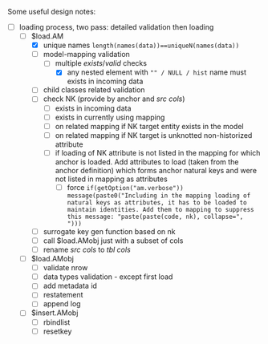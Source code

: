 Some useful design notes:

- [ ] loading process, two pass: detailed validation then loading
  - [ ] $load.AM
    - [x] unique names `length(names(data))==uniqueN(names(data))`
    - [ ] model-mapping validation
      - [ ] multiple *exists*/*valid* checks
        - [x] any nested element with `"" / NULL / hist` name must exists in incoming data
    - [ ] child classes related validation
    - [ ] check NK (provide by anchor and *src cols*)
      - [ ] exists in incoming data
      - [ ] exists in currently using mapping
      - [ ] on related mapping if NK target entity exists in the model
      - [ ] on related mapping if NK target is unknotted non-historized attribute
      - [ ] if loading of NK attribute is not listed in the mapping for which anchor is loaded. Add attributes to load (taken from the anchor definition) which forms anchor natural keys and were not listed in mapping as attributes
        - [ ] force `if(getOption("am.verbose")) message(paste0("Including in the mapping loading of natural keys as attributes, it has to be loaded to maintain identities. Add them to mapping to suppress this message: "paste(paste(code, nk), collapse=", ")))` 
    - [ ] surrogate key gen function based on nk
    - [ ] call $load.AMobj just with a subset of cols
    - [ ] rename *src cols* to *tbl cols*
  - [ ] $load.AMobj
    - [ ] validate nrow
    - [ ] data types validation - except first load
    - [ ] add metadata id
    - [ ] restatement
    - [ ] append log
  - [ ] $insert.AMobj
    - [ ] rbindlist
    - [ ] resetkey
